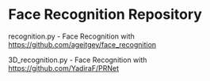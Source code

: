 # Face Recognition Repository

recognition.py - Face Recognition with https://github.com/ageitgey/face_recognition

3D_recognition.py - Face Recognition with https://github.com/YadiraF/PRNet
